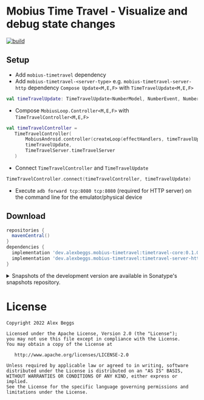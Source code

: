 # Mobius Time Travel - Visualize and debug state changes

[![build](https://github.com/AlexBeggs/mobius-timetravel/actions/workflows/build.yaml/badge.svg)](https://github.com/AlexBeggs/mobius-timetravel/actions/workflows/build.yaml)

## Setup

- Add `mobius-timetravel` dependency
- Add `mobius-timetravel-<server-type>` e.g. `mobius-timetravel-server-http` dependency
`Compose Update<M,E,F>` with `TimeTravelUpdate<M,E,F>`

```kotlin
val timeTravelUpdate: TimeTravelUpdate<NumberModel, NumberEvent, NumberEffect> = TimeTravelUpdate.from(update)
```


- Compose `MobiusLoop.Controller<M,E,F>` with `TimeTravelController<M,E,F>`
```kotlin
val timeTravelController =
   TimeTravelController(
       MobiusAndroid.controller(createLoop(effectHandlers, timeTravelUpdate), defaultModel),
       timeTravelUpdate,
       TimeTravelServer.timeTravelServer
   )
```

- Connect `TimeTravelController` and `TimeTravelUpdate`
```kotlin
TimeTravelController.connect(timeTravelController, timeTravelUpdate)
```

- Execute `adb forward tcp:8080 tcp:8080` (required for HTTP server) on the command line for the emulator/physical device

## Download

```groovy
repositories {
  mavenCentral()
}
dependencies {
  implementation 'dev.alexbeggs.mobius-timetravel:timetravel-core:0.1.0'
  implementation 'dev.alexbeggs.mobius-timetravel:timetravel-server-http:0.1.0'
}
```

<details>
<summary>Snapshots of the development version are available in Sonatype's snapshots repository.</summary>
<p>

```groovy
repositories {
  maven {
    url 'https://oss.sonatype.org/content/repositories/snapshots/'
  }
}
dependencies {
  implementation 'dev.alexbeggs.mobius-timetravel:timetravel-core:0.1.0-SNAPSHOT'
  implementation 'dev.alexbeggs.mobius-timetravel:timetravel-server-http:0.1.0-SNAPSHOT'
}
```

</p>
</details>


# License

    Copyright 2022 Alex Beggs

    Licensed under the Apache License, Version 2.0 (the "License");
    you may not use this file except in compliance with the License.
    You may obtain a copy of the License at

       http://www.apache.org/licenses/LICENSE-2.0

    Unless required by applicable law or agreed to in writing, software
    distributed under the License is distributed on an "AS IS" BASIS,
    WITHOUT WARRANTIES OR CONDITIONS OF ANY KIND, either express or implied.
    See the License for the specific language governing permissions and
    limitations under the License.